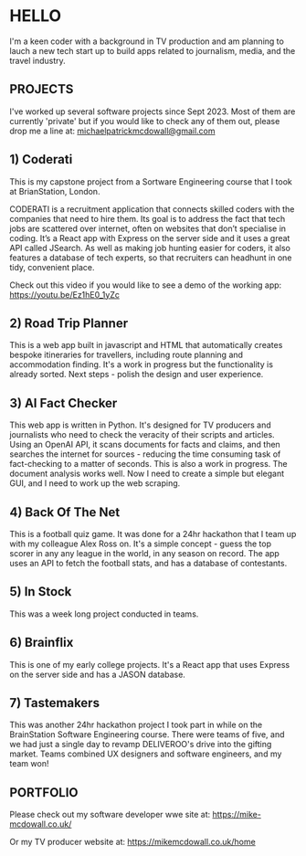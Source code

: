 # HELLO
I'm a keen coder with a background in TV production and am planning to lauch a new tech start up to build apps related to journalism, media, and the travel industry.
 
## PROJECTS
I've worked up several software projects since Sept 2023.
Most of them are currently 'private' but if you would like to check any of them out, please drop me a line at:
michaelpatrickmcdowall@gmail.com


## 1)  Coderati
This is my capstone project from a Sortware Engineering course that I took at BrianStation, London.

CODERATI is a recruitment application that connects skilled coders with the companies that need to hire them. 
Its goal is to address the fact that tech jobs are scattered over internet, often on websites that don’t specialise in coding. 
It’s a React app with Express on the server side and it uses a great API called JSearch. 
As well as making job hunting easier for coders, it also features a database of tech experts, so that recruiters can headhunt in one tidy, convenient place.  

Check out this video if you would like to see a demo of the working app:
https://youtu.be/Ez1hE0_1yZc


## 2)  Road Trip Planner
This is a web app built in javascript and HTML that automatically creates bespoke itineraries for travellers, including route planning and accommodation finding.
It's a work in progress but the functionality is already sorted. Next steps - polish the design and user experience.


## 3)  AI Fact Checker
This web app is written in Python. 
It's designed for TV producers and journalists who need to check the veracity of their scripts and articles.
Using an OpenAI API, it scans documents for facts and claims, and then searches the internet for sources - reducing the time consuming task of fact-checking to a matter of seconds. 
This is also a work in progress. The document analysis works well. Now I need to create a simple but elegant GUI, and I need to work up the web scraping.


## 4)  Back Of The Net
This is a football quiz game.  It was done for a 24hr hackathon that I team up with my colleague Alex Ross on.
It's a simple concept - guess the top scorer in any any league in the world, in any season on record.
The app uses an API to fetch the football stats, and has a database of contestants.


## 5)  In Stock
This was a week long project conducted in teams.  


## 6)  Brainflix
This is one of my early college projects.  It's a React app that uses Express on the server side and has a JASON database.


## 7)  Tastemakers
This was another 24hr hackathon project I took part in while on the BrainStation Software Engineering course.
There were teams of five, and we had just a single day to revamp DELIVEROO's drive into the gifting market.
Teams combined UX designers and software engineers, and my team won!


## PORTFOLIO
Please check out my software developer wwe site at:
https://mike-mcdowall.co.uk/

Or my TV producer website at:
https://mikemcdowall.co.uk/home




